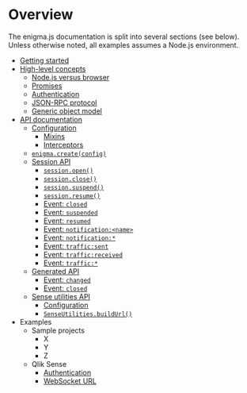 # Overview

The enigma.js documentation is split into several sections (see below). Unless otherwise noted, all examples assumes a Node.js environment.

- [Getting started](./getting-started.md#getting-started)
- [High-level concepts](./concepts.md#high-level-concepts)
  - [Node.js versus browser](./concepts.md#nodejs-vs-browser)
  - [Promises](./concepts.md#promises)
  - [Authentication](./concepts.md#authentication)
  - [JSON-RPC protocol](./concepts.md#json-rpc-protocol)
  - [Generic object model](./concepts.md#generic-object-model)
- [API documentation](./api.md#api-documentation)
  - [Configuration](./api.md#configuration)
    - [Mixins](./api.md#mixins)
    - [Interceptors](./api.md#interceptors)
  - [`enigma.create(config)`](./api.md#enigmacreateconfig)
  - [Session API](./api.md#session-api)
    - [`session.open()`](./api.md#sessionopen)
    - [`session.close()`](./api.md#sessionclose)
    - [`session.suspend()`](./api.md#sessionsuspend)
    - [`session.resume()`](./api.md#sessionresumeonlyifattachedfalse)
    - [Event: `closed`](./api.md#event-closed)
    - [Event: `suspended`](./api.md#event-suspended)
    - [Event: `resumed`](./api.md#event-resumed)
    - [Event: `notification:<name>`](./api.md#event-notificationname)
    - [Event: `notification:*`](./api.md#event-notification)
    - [Event: `traffic:sent`](./api.md#event-trafficsent)
    - [Event: `traffic:received`](./api.md#event-trafficreceived)
    - [Event: `traffic:*`](./api.md#event-traffic)
  - [Generated API](./api.md#generated-api)
    - [Event: `changed`](./api.md#event-changed)
    - [Event: `closed`](./api.md#event-closed)
  - [Sense utilities API](./api.md#sense-utilities-api)
    - [Configuration](./api.md#configuration-1)
    - [`SenseUtilities.buildUrl()`](./api.md#senseutilitiesbuildurlconfig)
- Examples
  - Sample projects
    - X
    - Y
    - Z
  - Qlik Sense
    - [Authentication](./sense/authentication.md)
    - [WebSocket URL](./sense/websocket-url.md)
